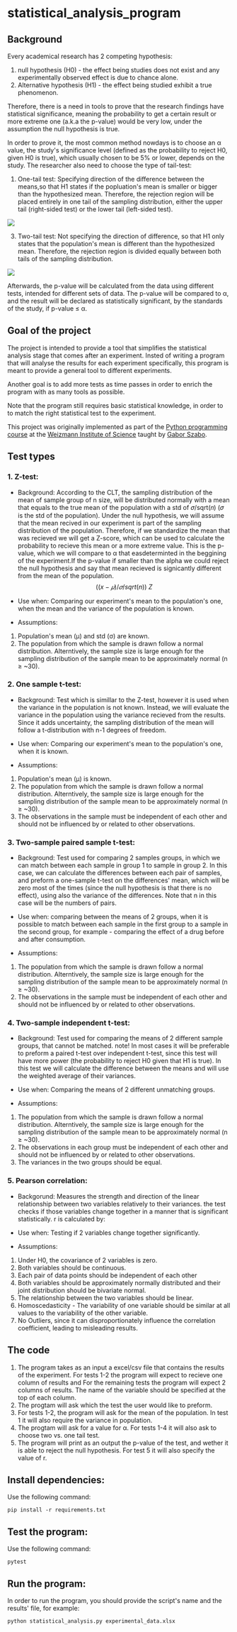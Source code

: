# statistical_analysis_program

## Background

Every academical research has 2 competing hypothesis:
1. null hypothesis (H0) - the effect being studies does not exist and any experimentally observed effect is due to chance alone.  
2. Alternative hypothesis (H1) - the effect being studied exhibit a true phenomenon.
   
Therefore, there is a need in tools to prove that the research findings have statistical significance, meaning the probability to get a certain result or more extreme one (a.k.a the p-value) would be very low, under the assumption the null hypothesis is true.

In order to prove it, the most common method nowdays is to choose an α value, the study's significance level (defined as the probability to reject H0, given H0 is true), which usually chosen to be 5% or lower, depends on the study. The researcher also need to choose the type of tail-test:
1. One-tail test: Specifying direction of the difference between the means,so that H1 states if the popluation's mean is smaller or bigger than the hypothesized mean. Therefore, the rejection region will be placed entirely in one tail of the sampling distribution, either the upper tail (right-sided test) or the lower tail (left-sided test).
   
![](Generalized_figure_of_one_sided_test.png)

3. Two-tail test: Not specifying the direction of difference, so that H1 only states that the population's mean is different than the hypothesized mean. Therefore, the rejection region is divided equally between both tails of the sampling distribution.
   
![](Generalized_figure_of_two_sided_test.png)

Afterwards, the p-value will be calculated from the data using different tests, intended for different sets of data. The p-value will be compared to α, and the result will be declared as statistically significant, by the standards of the study, if p-value ≤ α.

## Goal of the project

The project is intended to provide a tool that simplifies the statistical analysis stage that comes after an experiment. Insted of writing a program that will analyse the results for each experiment specifically, this program is meant to provide a general tool to different experiments. 

Another goal is to add more tests as time passes in order to enrich the program with as many tools as possible.

Note that the program still requires basic statistical knowledge, in order to to match the right statistical test to the experiment.

This project was originally implemented as part of the [Python programming course](https://github.com/szabgab/wis-python-course-2024-04) at the [Weizmann Institute of Science](https://www.weizmann.ac.il/) taught by [Gabor Szabo](https://szabgab.com/).

## Test types

### 1. Z-test:

* Background: According to the CLT, the sampling distribution of the mean of sample group of n size, will be distributed normally with a mean that equals to the true mean of the population with a std of 𝜎/sqrt(𝑛) (𝜎 is the std of the population).
Under the null hypothesis, we will assume that the mean recived in our experiment is part of the sampling distribution of the population. 
Therefore, if we standardize the mean that was recieved we will get a Z-score, which can be used to calculate the probability to recieve this mean or a more extreme value. This is the p-value, which we will compare to α  that easdeterminted in the beggining of the experiment.If the p-value if smaller than the alpha we could reject the null hypothesis and say that mean recieved is signicantly different from the mean of the population.
$$((x-𝜇)/𝜎/sqrt(n))~Z$$

* Use when: Comparing our experiment's mean to the population's one, when the mean and the variance of the population is known.

* Assumptions:
1. Population's mean (μ) and std (σ) are known.
2. The population from which the sample is drawn follow a normal distribution. Alterntively, the sample size is large enough for the sampling distribution of the sample mean to be approximately normal (n ≥ ~30).

### 2. One sample t-test:

* Background: Test which is simillar to the Z-test, however it is used when the variance in the population is not known. Instead, we will evaluate the variance in the population using the variance recieved from the results. Since it adds uncertainty, the sampling distribution of the mean will follow a t-distribution with n-1 degrees of freedom.

* Use when: Comparing our experiment's mean to the population's one, when it is known.

* Assumptions: 
1. Population's mean (μ) is known.
2. The population from which the sample is drawn follow a normal distribution. Alterntively, the sample size is large enough for the sampling distribution of the sample mean to be approximately normal (n ≥ ~30).
3. The observations in the sample must be independent of each other and should not be influenced by or related to other observations.

### 3. Two-sample paired sample t-test:

* Background: Test used for comparing 2 samples groups, in which we can match between each sample in group 1 to sample in group 2. In this case, we can calculate the differences between each pair of samples, and preform a one-sample t-test on the differences' mean, which will be zero most of the times (since the null hypothesis is that there is no effect), using also the variance of the differences. Note that n in this case will be the numbers of pairs.

* Use when: comparing between the means of 2 groups, when it is possible to match between each sample in the first group to a sample in the second group, for example - comparing the effect of a drug before and after consumption.

* Assumptions:
1. The population from which the sample is drawn follow a normal distribution. Alterntively, the sample size is large enough for the sampling distribution of the sample mean to be approximately normal (n ≥ ~30).
2. The observations in the sample must be independent of each other and should not be influenced by or related to other observations.

### 4. Two-sample independent t-test:

* Background: Test used for comparing the means of 2 different sample groups, that cannot be matched. note! In most cases it will be preferable to preform a paired t-test over independent t-test, since this test will have more power (the probability to reject H0 given that H1 is true). In this test we will calculate the difference between the means and will use the weighted average of their variances.

* Use when: Comparing the means of 2 different unmatching groups.

* Assumptions:
1. The population from which the sample is drawn follow a normal distribution. Alterntively, the sample size is large enough for the sampling distribution of the sample mean to be approximately normal (n ≥ ~30).
2. The observations in each group must be independent of each other and should not be influenced by or related to other observations.
3. The variances in the two groups should be equal.

### 5. Pearson correlation:

* Backgorund: Measures the strength and direction of the linear relationship between two variables relatively to their variances. the test checks if those variables change together in a manner that is significant statistically. r is calculated by: 

* Use when: Testing if 2 variables change together significantly.

* Assumptions: 
1. Under H0, the covariance of 2 variables is zero.
2. Both variables should be continuous.
3. Each pair of data points should be independent of each other
4. Both variables should be approximately normally distributed and their joint distribution should be
bivariate normal.
5. The relationship between the two variables should be linear.
6. Homoscedasticity - The variability of one variable should be similar at all values to the variability of the other
variable.
7. No Outliers, since it can disproportionately influence the correlation coefficient, leading to misleading
results.

## The code

1. The program takes as an input a excel/csv file that contains the results of the experiment. For tests 1-2 the program will expect to recieve one column of results and For the remaining tests the program will expect 2 columns of results. The name of the variable should be specified at the top of each column.
2. The progtam will ask which the test the user would like to preform.
3. For tests 1-2, the program will ask for the mean of the population. In test 1 it will also require the variance in population.
4. The progtam will ask for a value for α. For tests 1-4 it will also ask to choose two vs. one tail test.
5. The program will print as an output the p-value of the test, and wether it is able to reject the null hypothesis. For test 5 it will also specify the value of r.

## Install dependencies:

Use the following command:
```
pip install -r requirements.txt
```
## Test the program:

Use the following command:
```
pytest
```
## Run the program:

In order to run the program, you should provide the script's name and the results' file, for example:
```
python statistical_analysis.py experimental_data.xlsx
```
